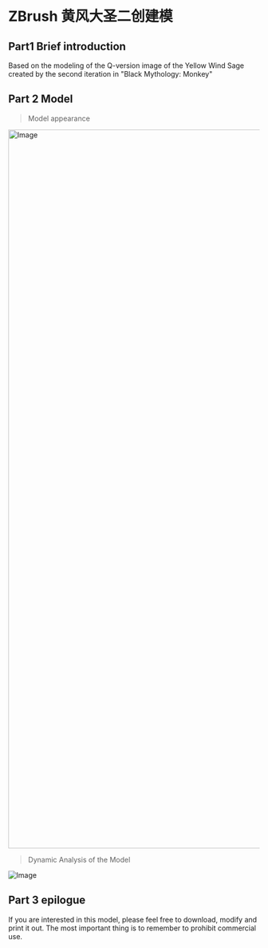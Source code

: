 # ZBrush 黄风大圣二创建模


## Part1 Brief introduction

Based on the modeling of the Q-version image of the Yellow Wind Sage created by the second iteration in "Black Mythology: Monkey"


## Part 2 Model
>Model appearance
>
<img width="2560" height="1440" alt="Image" src="https://github.com/user-attachments/assets/e9a267c3-cda9-4b43-97e1-55eecbd6745a" />


>Dynamic Analysis of the Model
>
![Image](https://github.com/user-attachments/assets/2c4c063c-6be9-44ee-aa93-6bb92cd9c222)


## Part 3 epilogue
If you are interested in this model, please feel free to download, modify and print it out. The most important thing is to remember to prohibit commercial use.
